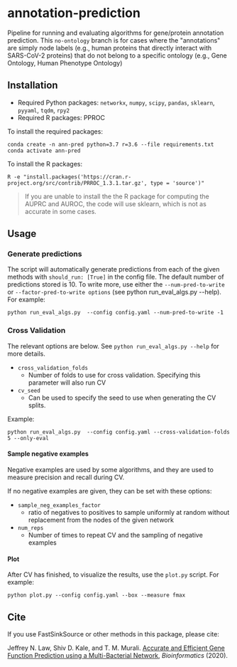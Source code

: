 # annotation-prediction
Pipeline for running and evaluating algorithms for gene/protein annotation prediction.
This `no-ontology` branch is for cases where the "annotations" are simply node labels
(e.g., human proteins that directly interact with SARS-CoV-2 proteins)
that do not belong to a specific ontology (e.g., Gene Ontology, Human Phenotype Ontology)


## Installation

- Required Python packages: `networkx`, `numpy`, `scipy`, `pandas`, `sklearn`, `pyyaml`, `tqdm`, `rpy2`
- Required R packages: PPROC

To install the required packages:
```
conda create -n ann-pred python=3.7 r=3.6 --file requirements.txt
conda activate ann-pred
```
To install the R packages:
```
R -e "install.packages('https://cran.r-project.org/src/contrib/PRROC_1.3.1.tar.gz', type = 'source')"
```

> If you are unable to install the the R package for computing the AUPRC and AUROC, 
> the code will use sklearn, which is not as accurate in some cases.

## Usage 
### Generate predictions
The script will automatically generate predictions from each of the given methods with `should_run: [True]` in the config file. The default number of predictions stored is 10. To write more, use either the `--num-pred-to-write` or `--factor-pred-to-write options` (see python run_eval_algs.py --help). For example:
```
python run_eval_algs.py  --config config.yaml --num-pred-to-write -1
```

### Cross Validation
The relevant options are below. See `python run_eval_algs.py --help` for more details.
  - `cross_validation_folds`
    - Number of folds to use for cross validation. Specifying this parameter will also run CV
  - `cv_seed`
    - Can be used to specify the seed to use when generating the CV splits. 
    
Example:
```
python run_eval_algs.py  --config config.yaml --cross-validation-folds 5 --only-eval
```

#### Sample negative examples
Negative examples are used by some algorithms, and they are used to measure precision and recall during CV.

If no negative examples are given, they can be set with these options:
  - `sample_neg_examples_factor`
    - ratio of negatives to positives to sample uniformly at random without replacement from the nodes of the given network
  - `num_reps`
    - Number of times to repeat CV and the sampling of negative examples

#### Plot
After CV has finished, to visualize the results, use the `plot.py` script. For example:
```
python plot.py --config config.yaml --box --measure fmax
```

## Cite
If you use FastSinkSource or other methods in this package, please cite:

Jeffrey N. Law, Shiv D. Kale, and T. M. Murali. [Accurate and Efficient Gene Function Prediction using a Multi-Bacterial Network](https://doi.org/10.1093/bioinformatics/btaa885), _Bioinformatics_ (2020). 
